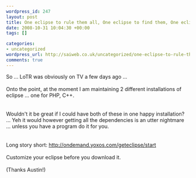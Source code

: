 ```yaml
--- 
wordpress_id: 247
layout: post
title: One eclipse to rule them all, One eclipse to find them, One eclipse to bring them all, and in dev joy bind them ...
date: 2008-10-31 10:04:30 +00:00
tags: []

categories: 
- uncategorized
wordpress_url: http://saiweb.co.uk/uncategorized/one-eclipse-to-rule-them-all-one-eclipse-to-find-them-one-eclipse-to-bring-them-all-and-in-dev-joy-bind-them
comments: true
---
```

So ... LoTR was obviously on TV a few days ago ...<br /><br />Onto the point, at the moment I am maintaining 2 different installations of eclipse ... one for PHP, C++.<br /><br /><br />Wouldn't it be great if I could have both of these in one happy installation? ... Yeh it would however getting all the dependencies is an utter nightmare ... unless you have a program do it for you.<br /><br /><br />Long story short: http://ondemand.yoxos.com/geteclipse/start<br /><br />Customize your eclipse before you download it.<br /><br />(Thanks Austin!)<br />
